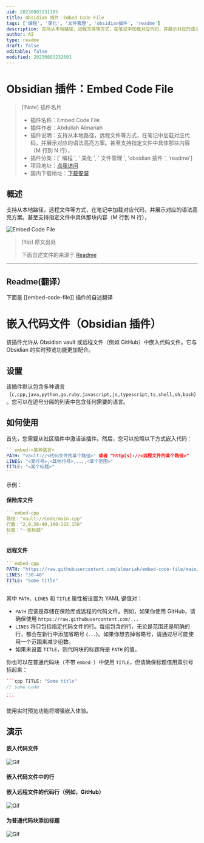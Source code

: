 ```yaml
---
uid: 20230803231105
title: Obsidian 插件：Embed Code File
tags: ['编程', '美化', '文件管理', 'obsidian插件', 'readme']
description: 支持从本地路径，远程文件等方式，在笔记中加载对应代码，并展示对应的语法高亮方案。甚至支持指定文件中具体那块内容（M行到N行），
author: AI
type: readme
draft: false
editable: false
modified: 20230803232601
---
```


# Obsidian 插件：Embed Code File

> [!Note] 插件名片
> - 插件名称：Embed Code File
> - 插件作者：Abdullah Almariah
> - 插件说明：支持从本地路径，远程文件等方式，在笔记中加载对应代码，并展示对应的语法高亮方案。甚至支持指定文件中具体那块内容（M 行到 N 行），
> - 插件分类：[' 编程 ', ' 美化 ', ' 文件管理 ', 'obsidian 插件 ', 'readme']
> - 项目地址：[点我访问](https://github.com/almariah/embed-code-file)
> - 国内下载地址：[下载安装](https://pkmer.cn/products/plugin/pluginMarket/?embed-code-file)

## 概述

支持从本地路径，远程文件等方式，在笔记中加载对应代码，并展示对应的语法高亮方案。甚至支持指定文件中具体那块内容（M 行到 N 行），

![Embed Code File](https://cdn.pkmer.cn/covers/embed-code-file.GIF!pkmer)

> [!tip] 原文出处
>
>下面自述文件的来源于 [Readme](https://ghproxy.net/https://raw.githubusercontent.com/almariah/embed-code-file/main/README.md)
>

---

## Readme(翻译）

下面是 [[embed-code-file]] 插件的自述翻译

# 嵌入代码文件（Obsidian 插件）

该插件允许从 Obsidian vault 或远程文件（例如 GitHub）中嵌入代码文件。它与 Obsidian 的实时预览功能更加配合。

## 设置

该插件默认包含多种语言（`c,cpp,java,python,go,ruby,javascript,js,typescript,ts,shell,sh,bash`）。您可以在逗号分隔的列表中包含任何需要的语言。

## 如何使用

首先，您需要从社区插件中激活该插件。然后，您可以按照以下方式嵌入代码：

````yaml
```embed-<某种语言>
PATH: "vault://<代码文件的某个路径>" 或者 "http[s]://<远程文件的某个路径>"
LINES: "<某行号>,<其他行号>,...,<某个范围>"
TITLE: "<某个标题>"
```
````

示例：

#### 保险库文件

````yaml
```embed-cpp
路径："vault://Code/main.cpp"
行数："2,9,30-40,100-122,150"
标题："一些标题"
```
````

#### 远程文件

````yaml
```embed-cpp
PATH: "https://raw.githubusercontent.com/almariah/embed-code-file/main/main.ts"
LINES: "30-40"
TITLE: "Some title"
```
````

其中 `PATH`、`LINES` 和 `TITLE` 属性被设置为 YAML 键值对：

* `PATH` 应该是存储在保险库或远程的代码文件。例如，如果你使用 GitHub，请确保使用 `https://raw.githubusercontent.com/...`
* `LINES` 将只包括指定代码文件的行。每组包含的行，无论是范围还是明确的行，都会在新行中添加省略号 (`...`)。如果你想去掉省略号，请通过尽可能使用一个范围来减少组数。
* 如果未设置 `TITLE`，则代码块的标题将是 `PATH` 的值。

你也可以在普通代码块（不带 `embed-`）中使用 `TITLE`，但请确保标题值用双引号括起来：

````cpp
```cpp TITLE: "Some title"
// some code
...
```
````

使用实时预览功能将增强嵌入体验。

## 演示

#### 嵌入代码文件

![Gif](https://github.com/almariah/embed-code-file/blob/main/demo/embed-code-file.gif?raw=true)

#### 嵌入代码文件中的行

#### 嵌入远程文件的代码行（例如，GitHub）

![Gif](https://github.com/almariah/embed-code-file/blob/main/demo/embed-remote-code-file.gif?raw=true)

#### 为普通代码块添加标题

![Gif](https://github.com/almariah/embed-code-file/blob/main/demo/normal-code-block-title.gif?raw=true)
